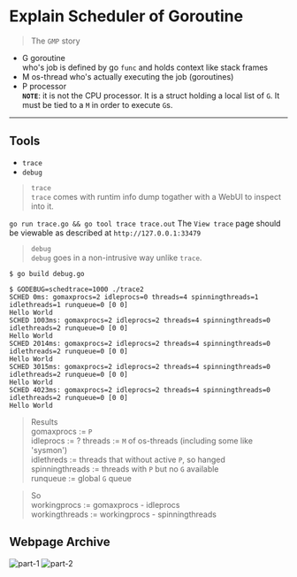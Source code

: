# Explain Scheduler of Goroutine

>The `GMP` story  
* G goroutine  
    who's job is defined by go `func` and holds context like stack frames  
* M os-thread
    who's actually executing the job (goroutines)  
* P processor  
    **`NOTE`**: it is not the CPU processor. It is a struct holding a local list of `G`. It must be tied to a `M` in order to execute `G`s.


---

## Tools
* `trace`
* `debug`

>`trace`  
`trace` comes with runtim info dump togather with a WebUI to inspect into it.

`go run trace.go && go tool trace trace.out`
The `View trace` page should be viewable as described at `http://127.0.0.1:33479`

>`debug`  
`debug` goes in a non-intrusive way unlike `trace`.  

`$ go build debug.go`

    $ GODEBUG=schedtrace=1000 ./trace2 
    SCHED 0ms: gomaxprocs=2 idleprocs=0 threads=4 spinningthreads=1 idlethreads=1 runqueue=0 [0 0]
    Hello World
    SCHED 1003ms: gomaxprocs=2 idleprocs=2 threads=4 spinningthreads=0 idlethreads=2 runqueue=0 [0 0]
    Hello World
    SCHED 2014ms: gomaxprocs=2 idleprocs=2 threads=4 spinningthreads=0 idlethreads=2 runqueue=0 [0 0]
    Hello World
    SCHED 3015ms: gomaxprocs=2 idleprocs=2 threads=4 spinningthreads=0 idlethreads=2 runqueue=0 [0 0]
    Hello World
    SCHED 4023ms: gomaxprocs=2 idleprocs=2 threads=4 spinningthreads=0 idlethreads=2 runqueue=0 [0 0]
    Hello World

>Results  
gomaxprocs := `P`  
idleprocs := ?
threads := `M` of os-threads (including some like 'sysmon')   
idlethreds := threads that without active `P`, so hanged  
spinningthreads := threads with `P` but no `G` available  
runqueue := global `G` queue  

>So  
workingprocs := gomaxprocs - idleprocs  
workingthreads := workingprocs - spinningthreads

## Webpage Archive

![part-1](img/golang-gmp-1.png)
![part-2](img/golang-gmp-2.png)


[example]: https://learnku.com/articles/41728
